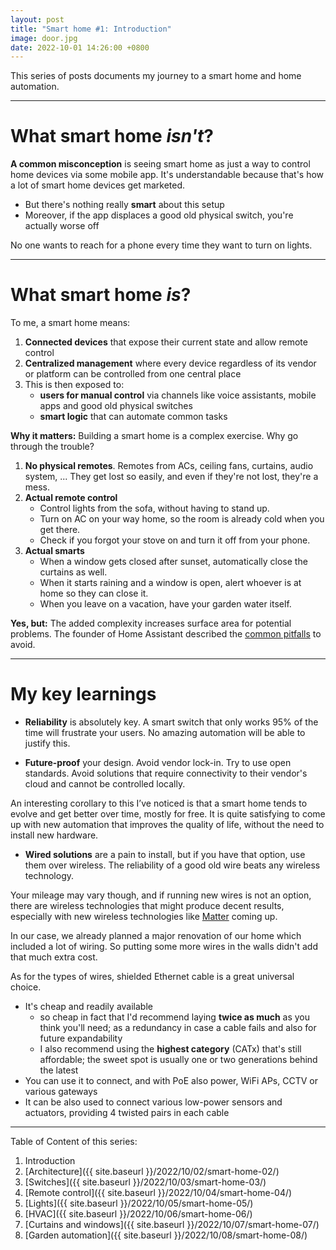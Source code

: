 ```yaml
---
layout: post
title: "Smart home #1: Introduction"
image: door.jpg
date: 2022-10-01 14:26:00 +0800
---
```

This series of posts documents my journey to a smart home and home automation.

---

# What smart home *isn't*?

**A common misconception** is seeing smart home as just a way to control home devices via some mobile app. It's understandable because that's how a lot of smart home devices get marketed.

* But there's nothing really **smart** about this setup
* Moreover, if the app displaces a good old physical switch, you're actually worse off

No one wants to reach for a phone every time they want to turn on lights.

---

# What smart home *is*?

To me, a smart home means:

1. **Connected devices** that expose their current state and allow remote control
1. **Centralized management** where every device regardless of its vendor or platform can be controlled from one central place
1. This is then exposed to:
    * **users for manual control** via channels like voice assistants, mobile apps and good old physical switches
    * **smart logic** that can automate common tasks

**Why it matters:** Building a smart home is a complex exercise. Why go through the trouble?

1. **No physical remotes**. Remotes from ACs, ceiling fans, curtains, audio system, ... They get lost so easily, and even if they're not lost, they're a mess.
2. **Actual remote control**
    * Control lights from the sofa, without having to stand up.
    * Turn on AC on your way home, so the room is already cold when you get there.
    * Check if you forgot your stove on and turn it off from your phone.
3. **Actual smarts**
    * When a window gets closed after sunset, automatically close the curtains as well.
    * When it starts raining and a window is open, alert whoever is at home so they can close it.
    * When you leave on a vacation, have your garden water itself.

**Yes, but:** The added complexity increases surface area for potential problems. The founder of Home Assistant described the [common pitfalls](https://www.home-assistant.io/blog/2016/01/19/perfect-home-automation/) to avoid.

---

# My key learnings

* **Reliability** is absolutely key. A smart switch that only works 95% of the time will frustrate your users. No amazing automation will be able to justify this.

* **Future-proof** your design. Avoid vendor lock-in. Try to use open standards. Avoid solutions that require connectivity to their vendor's cloud and cannot be controlled locally.

An interesting corollary to this I’ve noticed is that a smart home tends to evolve and get better over time, mostly for free. It is quite satisfying to come up with new automation that improves the quality of life, without the need to install new hardware.

* **Wired solutions** are a pain to install, but if you have that option, use them over wireless. The reliability of a good old wire beats any wireless technology.

Your mileage may vary though, and if running new wires is not an option, there are wireless technologies that might produce decent results, especially with new wireless technologies like [Matter](https://csa-iot.org/all-solutions/matter/) coming up.

In our case, we already planned a major renovation of our home which included a lot of wiring. So putting some more wires in the walls didn't add that much extra cost.

As for the types of wires, shielded Ethernet cable is a great universal choice.

* It's cheap and readily available
    * so cheap in fact that I'd recommend laying **twice as much** as you think you'll need; as a redundancy in case a cable fails and also for future expandability
    * I also recommend using the **highest category** (CATx) that's still affordable; the sweet spot is usually one or two generations behind the latest
* You can use it to connect, and with PoE also power, WiFi APs, CCTV or various gateways
* It can be also used to connect various low-power sensors and actuators, providing 4 twisted pairs in each cable

---

Table of Content of this series:

1. Introduction
1. [Architecture]({{ site.baseurl }}/2022/10/02/smart-home-02/)
1. [Switches]({{ site.baseurl }}/2022/10/03/smart-home-03/)
1. [Remote control]({{ site.baseurl }}/2022/10/04/smart-home-04/)
1. [Lights]({{ site.baseurl }}/2022/10/05/smart-home-05/)
1. [HVAC]({{ site.baseurl }}/2022/10/06/smart-home-06/)
1. [Curtains and windows]({{ site.baseurl }}/2022/10/07/smart-home-07/)
1. [Garden automation]({{ site.baseurl }}/2022/10/08/smart-home-08/)
